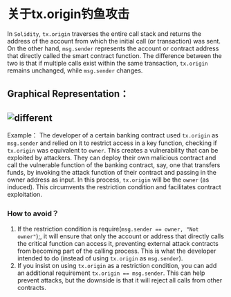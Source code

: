 # 关于tx.origin钓鱼攻击

In `Solidity`, `tx.origin` traverses the entire call stack and returns the address of the account from which the initial call (or transaction) was sent. On the other hand, `msg.sender` represents the account or contract address that directly called the smart contract function. The difference between the two is that if multiple calls exist within the same transaction, `tx.origin` remains unchanged, while `msg.sender` changes.




Graphical Representation：
---
![different](https://img.learnblockchain.cn/attachments/2022/02/XyJFUGH5620dcb1e08bda.jpg 'different')
---
Example：
The developer of a certain banking contract used `tx.origin` as `msg.sender` and relied on it to restrict access in a key function, checking if `tx.origin` was equivalent to `owner`. This creates a vulnerability that can be exploited by attackers. They can deploy their own malicious contract and call the vulnerable function of the banking contract, say, one that transfers funds, by invoking the attack function of their contract and passing in the owner address as input. In this process, `tx.origin` will be the `owner` (as induced). This circumvents the restriction condition and facilitates contract exploitation.

### How to avoid？
1. If the restriction condition is require(`msg.sender == owner, "Not owner"`);, it will ensure that only the account or address that directly calls the critical function can access it, preventing external attack contracts from becoming part of the calling process. This is what the developer intended to do (instead of using `tx.origin` as `msg.sender`).
2. If you insist on using `tx.origin` as a restriction condition, you can add an additional requirement `tx.origin == msg.sender`. This can help prevent attacks, but the downside is that it will reject all calls from other contracts.



